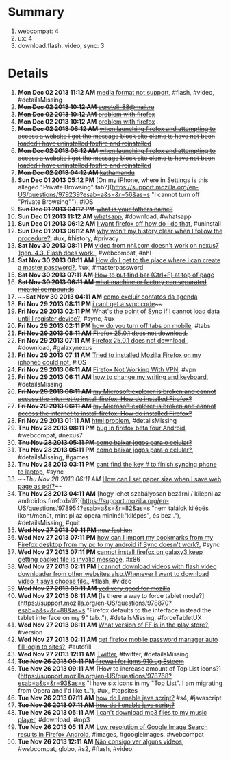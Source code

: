 # Summary

1. webcompat: 4
2. ux: 4
3. download.flash, video, sync: 3



# Details

1. **Mon Dec 02 2013 11:12 AM** [media format not support](https://support.mozilla.org/en-US/questions/979293?esab=a&s=&r=49&as=s "cant watch video"), #flash, #video, #detailsMissing
1. ~~**Mon Dec 02 2013 10:12 AM** [cereteli-88@mail.ru](https://support.mozilla.org/en-US/questions/979290?esab=a&s=&r=50&as=s "gogogogo25")~~
1. ~~**Mon Dec 02 2013 10:12 AM** [problem with firefox](https://support.mozilla.org/en-US/questions/979287?esab=a&s=&r=51&as=s "locking as duplicate, please continue at")~~
1. ~~**Mon Dec 02 2013 10:12 AM** [problem with firefox](https://support.mozilla.org/en-US/questions/979286?esab=a&s=&r=52&as=s "When launching firefox I get the message
BLOCK SITE Blacklist elements have..")~~
1. ~~**Mon Dec 02 2013 06:12 AM** [when launching firefox and attempting to access a website i get the message block site eleme ts have not been loaded i have uninstalled foxfire and reinstalled](https://support.mozilla.org/en-US/questions/979271?esab=a&s=&r=53&as=s "locking as duplicate, please continue at")~~
1. ~~**Mon Dec 02 2013 06:12 AM** [when launching firefox and attempting to access a website i get the message block site eleme ts have not been loaded i have uninstalled foxfire and reinstalled](https://support.mozilla.org/en-US/questions/979270?esab=a&s=&r=54&as=s "locking as duplicate, please continue at")~~
1. ~~**Mon Dec 02 2013 04:12 AM** [kathamandu](https://support.mozilla.org/en-US/questions/979264?esab=a&s=&r=55&as=s "nepal")~~
1. **Sun Dec 01 2013 05:12 PM** [On my iPhone, where in Settings is this alleged "Private Browsing" tab?](https://support.mozilla.org/en-US/questions/979239?esab=a&s=&r=56&as=s "I cannot turn off "Private Browsing""), #iOS
1. ~~**Sun Dec 01 2013 04:12 PM** [what is your fathers name?](https://support.mozilla.org/en-US/questions/979235?esab=a&s=&r=57&as=s "amber")~~
1. **Sun Dec 01 2013 11:12 AM** [whatsapp](https://support.mozilla.org/en-US/questions/979214?esab=a&s=&r=58&as=s "Camo baixar?"), #download, #whatsapp
1. **Sun Dec 01 2013 06:12 AM** [I want firefox off how do i do that](https://support.mozilla.org/en-US/questions/979188?esab=a&s=&r=59&as=s "Getting firefox off computer"), #uninstall
1. **Sun Dec 01 2013 06:12 AM** [why won't my history clear when I follow the procedure?](https://support.mozilla.org/en-US/questions/979186?esab=a&s=&r=60&as=s "I followed the procedure outlined in your article and my browsing and downl.."), #ux, #history, #privacy
1. **Sat Nov 30 2013 08:11 PM** [video from nhl.com doesn't work on nexus7 1gen. 4.3. Flash does work.](https://support.mozilla.org/en-US/questions/979164?esab=a&s=&r=61&as=s "the same video works with boat browser set as ipad."), #webcompat, #nhl
1. **Sat Nov 30 2013 08:11 AM** [How do I get to the place where I can create a master password?](https://support.mozilla.org/en-US/questions/979117?esab=a&s=&r=62&as=s "I have read about master passwords, and want to create a way to safely save.."), #ux, #masterpassword
1. ~~**Sat Nov 30 2013 07:11 AM** [How to put find bar (Ctrl+F) at top of page](https://support.mozilla.org/en-US/questions/979111?esab=a&s=&r=63&as=s "locking this thread as duplicate, please continue at")~~
1. ~~**Sat Nov 30 2013 06:11 AM** [what machine or factory can separated meattel compounds](https://support.mozilla.org/en-US/questions/979105?esab=a&s=&r=64&as=s "such as golds,silver")~~
1. ~~**Sat Nov 30 2013 04:11 AM** [como excluir contatos da agenda](https://support.mozilla.org/en-US/questions/979097?esab=a&s=&r=65&as=s "Como excluir contatos da agenda")
1. **Fri Nov 29 2013 08:11 PM** [i cant get a sync code](https://support.mozilla.org/en-US/questions/979080?esab=a&s=&r=66&as=s "I dont know how to get the sync code on my android device")~~
1. **Fri Nov 29 2013 02:11 PM** [What's the point of Sync if I cannot load data until I register device?](https://support.mozilla.org/en-US/questions/979070?esab=a&s=&r=67&as=s "I don't understand what SYNC is useful for if I cannot retrieve the data I .."), #sync, #ux
1. **Fri Nov 29 2013 02:11 PM** [how do you turn off tabs on mobile](https://support.mozilla.org/en-US/questions/979069?esab=a&s=&r=68&as=s "Cant turn off tabs in mobile"), #tabs
1. ~~**Fri Nov 29 2013 08:11 AM** [Firefox 25.0.1 does not download.](https://support.mozilla.org/en-US/questions/979042?esab=a&s=&r=69&as=s "locking this thread as duplicate, please continue at")~~
1. **Fri Nov 29 2013 07:11 AM** [Firefox 25.0.1 does not download.](https://support.mozilla.org/en-US/questions/979038?esab=a&s=&r=70&as=s "Configuration: Galaxy Nexus; Android 4.2.2; Firefox 25.0.1 no add-ons. 
Dow.."), #download, #galaxynexus
1. **Fri Nov 29 2013 07:11 AM** [Tried to installed Mozilla Firefox on my iphone5 could not](https://support.mozilla.org/en-US/questions/979035?esab=a&s=&r=71&as=s "Just wanna install Mozilla on my I phone it says that it does not have any .."), #iOS
1. **Fri Nov 29 2013 06:11 AM** [Firefox Not Working With VPN](https://support.mozilla.org/en-US/questions/979032?esab=a&s=&r=72&as=s "Since a few days ago, both Firefox and Firefox Beta have not been loading a.."), #vpn
1. **Fri Nov 29 2013 06:11 AM** [how to change my writing and keyboard](https://support.mozilla.org/en-US/questions/979020?esab=a&s=&r=73&as=s "cant read on my keyboard"), #detailsMissing
1. ~~**Fri Nov 29 2013 06:11 AM** [my Microsoft explorer is broken and cannot access the internet to install firefox. How do installed Firefox?](https://support.mozilla.org/en-US/questions/979027?esab=a&s=&r=74&as=s "I have access to another PC and memory stick. How can I copy the Firefox in..")~~
1. ~~**Fri Nov 29 2013 06:11 AM** [my Microsoft explorer is broken and cannot access the internet to install firefox. How do installed Firefox?](https://support.mozilla.org/en-US/questions/979026?esab=a&s=&r=75&as=s "locking this question as duplicate - please continue at")~~
1. **Fri Nov 29 2013 01:11 AM** [html problem](https://support.mozilla.org/en-US/questions/979022?esab=a&s=&r=76&as=s "html not attest for google"), #detailsMissing
1. **Thu Nov 28 2013 08:11 PM** [bug in firefox beta four Android](https://support.mozilla.org/en-US/questions/979010?esab=a&s=&r=77&as=s "hi,
I have a nexus 7 2013 and when I search something on Google if my table.."), #webcompat, #nexus7
1. ~~**Thu Nov 28 2013 05:11 PM** [como baixar jogos para o celular?](https://support.mozilla.org/en-US/questions/979003?esab=a&s=&r=78&as=s "jogos para celular")~~
1. **Thu Nov 28 2013 05:11 PM** [como baixar jogos para o celular?](https://support.mozilla.org/en-US/questions/979002?esab=a&s=&r=79&as=s "jogos para celular"), #detailsMissing, #games
1. **Thu Nov 28 2013 03:11 PM** [cant find the key #  to finish syncing phone to laptop](https://support.mozilla.org/en-US/questions/978995?esab=a&s=&r=80&as=s "Help. Help"), #sync
1. *~~*Thu Nov 28 2013 06:11 AM** [How can I set paper size when I save web page as pdf?](https://support.mozilla.org/en-US/questions/978964?esab=a&s=&r=81&as=s "Can the Print out size be A4?")~~
1. **Thu Nov 28 2013 04:11 AM** [hogy lehet szabályosan bezárni / kilépni az androidos firefoxból?](https://support.mozilla.org/en-US/questions/978954?esab=a&s=&r=82&as=s "nem találok kilépés ikont/menüt, mint pl az opera mininél:"kilépés", és bez.."), #detailsMissing, #quit
1. ~~**Wed Nov 27 2013 09:11 PM** [new fashion](https://support.mozilla.org/en-US/questions/978939?esab=a&s=&r=83&as=s "artes")~~
1. **Wed Nov 27 2013 07:11 PM** [how can I import my bookmarks from my Firefox desktop from my pc to my android if Sync doesn't work?](https://support.mozilla.org/en-US/questions/978919?esab=a&s=&r=84&as=s "I'd like to import my desktop bookmarks from my pc, but sync isn't working..."), #sync
1. **Wed Nov 27 2013 07:11 PM** [cannot install firefox on galaxy3 keep getting packet file is invalid message](https://support.mozilla.org/en-US/questions/978932?esab=a&s=&r=85&as=s "Is there any work around"), #x86
1. **Wed Nov 27 2013 02:11 PM** [I cannot download videos with flash video downloader from other websites also.Whenever I want to download video it says choose file.](https://support.mozilla.org/en-US/questions/978911?esab=a&s=&r=86&as=s "I cannot download videos with flash video downloader from other websites al.."), #flash, #video
1. ~~**Wed Nov 27 2013 09:11 AM** [yed very good for mozilla](https://support.mozilla.org/en-US/questions/978878?esab=a&s=&r=87&as=s "good and support for team mozilla..")~~
1. **Wed Nov 27 2013 08:11 AM** [Is there a way to force tablet mode?](https://support.mozilla.org/en-US/questions/978870?esab=a&s=&r=88&as=s "Firefox defaults to the interface instead the tablet interface on my 9" tab.."), #detailsMissing, #forceTabletUX
1. **Wed Nov 27 2013 06:11 AM** [What version of FF is in the play store?](https://support.mozilla.org/en-US/questions/978857?esab=a&s=&r=89&as=s "Hi,"), #version
1. **Wed Nov 27 2013 02:11 AM** [get firefox  mobile password manager auto fill login to sites?](https://support.mozilla.org/en-US/questions/978835?esab=a&s=&r=90&as=s "Is there a way i can  get  my  firefox  mobile password manager to auto mat.."), #autofill
1. **Wed Nov 27 2013 12:11 AM** [Twitter](https://support.mozilla.org/en-US/questions/978831?esab=a&s=&r=91&as=s "How do i download twitter account using firefox?"), #twitter, #detailsMissing
1. ~~**Tue Nov 26 2013 09:11 PM** [firewall for lgms 910  Lg Esteem](https://support.mozilla.org/en-US/questions/978826?esab=a&s=&r=92&as=s "phone was not listed I want to be able to get the right firewall")~~
1. **Tue Nov 26 2013 09:11 AM** [How to increase amount of Top List icons?](https://support.mozilla.org/en-US/questions/978768?esab=a&s=&r=93&as=s "I have six icons in my "Top List". I am migrating from Opera and I'd like t.."), #ux, #topsites
1. **Tue Nov 26 2013 07:11 AM** [how do I enable java script?](https://support.mozilla.org/en-US/questions/978759?esab=a&s=&r=94&as=s "I keep getting a message on my s4 to enable java script") #s4, #javascript
1. ~~**Tue Nov 26 2013 07:11 AM** [how do I enable java script?](https://support.mozilla.org/en-US/questions/978760?esab=a&s=&r=95&as=s "locking this thread as duplicate, please continue at")~~
1. **Tue Nov 26 2013 05:11 AM** [I can't download mp3 files to my music player](https://support.mozilla.org/en-US/questions/978749?esab=a&s=&r=96&as=s "It says that the file is unavailable"), #download, #mp3
1. **Tue Nov 26 2013 05:11 AM** [Low resolution of Google Image Search results in Firefox Android](https://support.mozilla.org/en-US/questions/978748?esab=a&s=&r=97&as=s "I'm new to Android, and I've noticed that Firefox brings up lower resolutio.."), #images, #googleimages, #webcompat
1. **Tue Nov 26 2013 12:11 AM** [Não consigo ver alguns videos](https://support.mozilla.org/en-US/questions/978730?esab=a&s=&r=98&as=s "Olá.
Gostaria de assistir videos dos sites da"), #webcompat, globo, #s2, #flash, #video